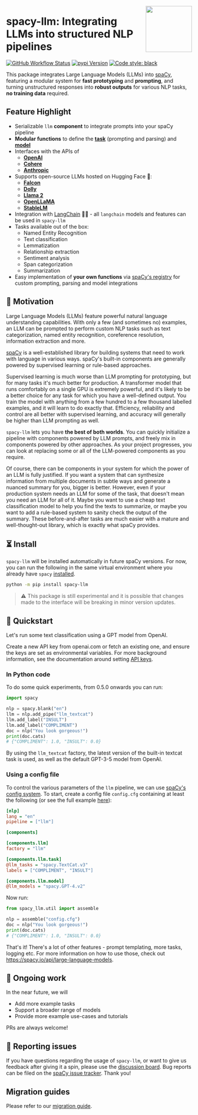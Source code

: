 <a href="https://explosion.ai"><img src="https://explosion.ai/assets/img/logo.svg" width="125" height="125" align="right" /></a>

# spacy-llm: Integrating LLMs into structured NLP pipelines

[![GitHub Workflow Status](https://img.shields.io/github/actions/workflow/status/explosion/spacy-llm/test.yml?branch=main)](https://github.com/explosion/spacy-llm/actions/workflows/test.yml)
[![pypi Version](https://img.shields.io/pypi/v/spacy-llm.svg?style=flat-square&logo=pypi&logoColor=white)](https://pypi.org/project/spacy-llm/)
[![Code style: black](https://img.shields.io/badge/code%20style-black-000000.svg?style=flat-square)](https://github.com/ambv/black)

This package integrates Large Language Models (LLMs) into [spaCy](https://spacy.io), featuring a modular system for **fast prototyping** and **prompting**, and turning unstructured responses into **robust outputs** for various NLP tasks, **no training data** required.

## Feature Highlight

- Serializable `llm` **component** to integrate prompts into your spaCy pipeline
- **Modular functions** to define the [**task**](https://spacy.io/api/large-language-models#tasks) (prompting and parsing) and [**model**](https://spacy.io/api/large-language-models#models)
- Interfaces with the APIs of
  - **[OpenAI](https://platform.openai.com/docs/api-reference/)**
  - **[Cohere](https://docs.cohere.com/reference/generate)**
  - **[Anthropic](https://docs.anthropic.com/claude/reference/)**
- Supports open-source LLMs hosted on Hugging Face 🤗:
  - **[Falcon](https://huggingface.co/tiiuae)**
  - **[Dolly](https://huggingface.co/databricks)**
  - **[Llama 2](https://huggingface.co/meta-llama)**
  - **[OpenLLaMA](https://huggingface.co/openlm-research)**
  - **[StableLM](https://huggingface.co/stabilityai)**
- Integration with [LangChain](https://github.com/hwchase17/langchain) 🦜️🔗 - all `langchain` models and features can be used in `spacy-llm`
- Tasks available out of the box:
  - Named Entity Recognition
  - Text classification
  - Lemmatization
  - Relationship extraction
  - Sentiment analysis
  - Span categorization
  - Summarization
- Easy implementation of **your own functions** via [spaCy's registry](https://spacy.io/api/top-level#registry) for custom prompting, parsing and model integrations

## 🧠 Motivation

Large Language Models (LLMs) feature powerful natural language understanding capabilities. With only a few (and sometimes no) examples, an LLM can be prompted to perform custom NLP tasks such as text categorization, named entity recognition, coreference resolution, information extraction and more.

[spaCy](https://spacy.io) is a well-established library for building systems that need to work with language in various ways. spaCy's built-in components are generally powered by supervised learning or rule-based approaches.

Supervised learning is much worse than LLM prompting for prototyping, but for many tasks it's much better for production. A transformer model that runs comfortably on a single GPU is extremely powerful, and it's likely to be a better choice for any task for which you have a well-defined output. You train the model with anything from a few hundred to a few thousand labelled examples, and it will learn to do exactly that. Efficiency, reliability and control are all better with supervised learning, and accuracy will generally be higher than LLM prompting as well.

`spacy-llm` lets you have **the best of both worlds**. You can quickly initialize a pipeline with components powered by LLM prompts, and freely mix in components powered by other approaches. As your project progresses, you can look at replacing some or all of the LLM-powered components as you require.

Of course, there can be components in your system for which the power of an LLM is fully justified. If you want a system that can synthesize information from multiple documents in subtle ways and generate a nuanced summary for you, bigger is better. However, even if your production system needs an LLM for some of the task, that doesn't mean you need an LLM for all of it. Maybe you want to use a cheap text classification model to help you find the texts to summarize, or maybe you want to add a rule-based system to sanity check the output of the summary. These before-and-after tasks are much easier with a mature and well-thought-out library, which is exactly what spaCy provides.

## ⏳ Install

`spacy-llm` will be installed automatically in future spaCy versions. For now, you can run the following in the same virtual environment where you already have `spacy` [installed](https://spacy.io/usage).

```bash
python -m pip install spacy-llm
```

> ⚠️ This package is still experimental and it is possible that changes made to the interface will be breaking in minor version updates.

## 🐍 Quickstart

Let's run some text classification using a GPT model from OpenAI. 

Create a new API key from openai.com or fetch an existing one, and ensure the
keys are set as environmental variables. For more background information, see
the documentation around setting [API keys](https://spacy.io/api/large-language-models#api-keys).

### In Python code

To do some quick experiments, from 0.5.0 onwards you can run:

```python
import spacy

nlp = spacy.blank("en")
llm = nlp.add_pipe("llm_textcat")
llm.add_label("INSULT")
llm.add_label("COMPLIMENT")
doc = nlp("You look gorgeous!")
print(doc.cats)
# {"COMPLIMENT": 1.0, "INSULT": 0.0}
```

By using the `llm_textcat` factory, the latest version of the built-in textcat task is used, 
as well as the default GPT-3-5 model from OpenAI.

### Using a config file

To control the various parameters of the `llm` pipeline, we can use 
[spaCy's config system](https://spacy.io/api/data-formats#config).
To start, create a config file `config.cfg` containing at least the following (or see the
full example
[here](https://github.com/explosion/spacy-llm/tree/main/usage_examples/textcat_openai)):

```ini
[nlp]
lang = "en"
pipeline = ["llm"]

[components]

[components.llm]
factory = "llm"

[components.llm.task]
@llm_tasks = "spacy.TextCat.v3"
labels = ["COMPLIMENT", "INSULT"]

[components.llm.model]
@llm_models = "spacy.GPT-4.v2"
```

Now run:

```python
from spacy_llm.util import assemble

nlp = assemble("config.cfg")
doc = nlp("You look gorgeous!")
print(doc.cats)
# {"COMPLIMENT": 1.0, "INSULT": 0.0}
```

That's it! There's a lot of other features - prompt templating, more tasks, logging etc. For more information on how to
use those, check out https://spacy.io/api/large-language-models.


## 🚀 Ongoing work

In the near future, we will

- Add more example tasks
- Support a broader range of models
- Provide more example use-cases and tutorials

PRs are always welcome!

## 📝️ Reporting issues

If you have questions regarding the usage of `spacy-llm`, or want to give us feedback after giving it a spin, please use
the [discussion board](https://github.com/explosion/spacy-llm/discussions).
Bug reports can be filed on the [spaCy issue tracker](https://github.com/explosion/spacy-llm/issues). Thank you!

## Migration guides

Please refer to our [migration guide](migration_guide.md).
